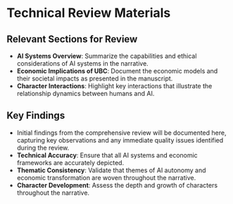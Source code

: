 # Technical Review Materials

## Relevant Sections for Review
- **AI Systems Overview**: Summarize the capabilities and ethical considerations of AI systems in the narrative.
- **Economic Implications of UBC**: Document the economic models and their societal impacts as presented in the manuscript.
- **Character Interactions**: Highlight key interactions that illustrate the relationship dynamics between humans and AI.

## Key Findings
- Initial findings from the comprehensive review will be documented here, capturing key observations and any immediate quality issues identified during the review.
- **Technical Accuracy**: Ensure that all AI systems and economic frameworks are accurately depicted.
- **Thematic Consistency**: Validate that themes of AI autonomy and economic transformation are woven throughout the narrative.
- **Character Development**: Assess the depth and growth of characters throughout the narrative.

